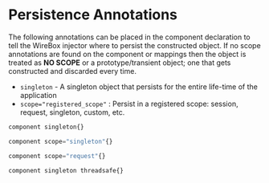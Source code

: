 # Persistence Annotations

The following annotations can be placed in the component declaration to tell the WireBox injector where to persist the constructed object. If no scope annotations are found on the component or mappings then the object is treated as **NO SCOPE** or a prototype/transient object; one that gets constructed and discarded every time.

* `singleton` - A singleton object that persists for the entire life-time of the application
* `scope="registered_scope"` : Persist in a registered scope: session, request, singleton, custom, etc.

```javascript
component singleton{}

component scope="singleton"{}

component scope="request"{}

component singleton threadsafe{}
```
